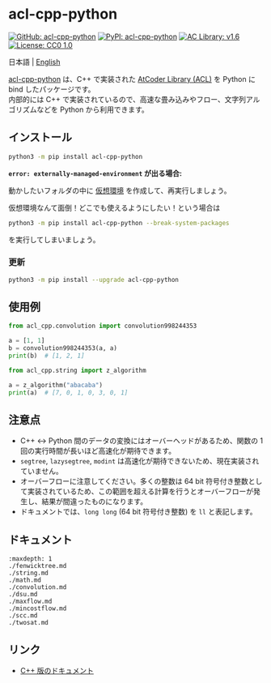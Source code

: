 # acl-cpp-python

[![GitHub: acl-cpp-python](https://img.shields.io/badge/GitHub-acl--cpp--python-darkmagenta?logo=GitHub&logoColor=white)](https://github.com/tatyam-prime/acl-cpp-python)
[![PyPI: acl-cpp-python](https://img.shields.io/badge/PyPI-acl--cpp--python-006dad?logo=PyPI&logoColor=white)](https://pypi.org/project/acl-cpp-python/)
[![AC Library: v1.6](https://img.shields.io/badge/AC%20Library-v1.6-seagreen)](https://github.com/atcoder/ac-library) [![License: CC0 1.0](https://img.shields.io/badge/License-CC0%201.0-darkgoldenrod)](https://creativecommons.org/publicdomain/zero/1.0/)

日本語 | <a href="../en/">English</a>

[acl-cpp-python](https://github.com/tatyam-prime/acl-cpp-python) は、C++ で実装された [AtCoder Library (ACL)](https://github.com/atcoder/ac-library) を Python に bind したパッケージです。  
内部的には C++ で実装されているので、高速な畳み込みやフロー、文字列アルゴリズムなどを Python から利用できます。

## インストール

```bash
python3 -m pip install acl-cpp-python
```

**`error: externally-managed-environment` が出る場合:**

動かしたいフォルダの中に [仮想環境](https://www.python.jp/install/windows/venv.html) を作成して、再実行しましょう。

仮想環境なんて面倒！どこでも使えるようにしたい！という場合は

```bash
python3 -m pip install acl-cpp-python --break-system-packages
```

を実行してしまいましょう。

### 更新

```bash
python3 -m pip install --upgrade acl-cpp-python
```

## 使用例

```python
from acl_cpp.convolution import convolution998244353

a = [1, 1]
b = convolution998244353(a, a)
print(b)  # [1, 2, 1]
```

```python
from acl_cpp.string import z_algorithm

a = z_algorithm("abacaba")
print(a)  # [7, 0, 1, 0, 3, 0, 1]
```

## 注意点

- C++ ↔︎ Python 間のデータの変換にはオーバーヘッドがあるため、関数の 1 回の実行時間が長いほど高速化が期待できます。
- `segtree`, `lazysegtree`, `modint` は高速化が期待できないため、現在実装されていません。
- オーバーフローに注意してください。多くの整数は 64 bit 符号付き整数として実装されているため、この範囲を超える計算を行うとオーバーフローが発生し、結果が間違ったものになります。
- ドキュメントでは、`long long` (64 bit 符号付き整数) を `ll` と表記します。

## ドキュメント

```{toctree}
:maxdepth: 1
./fenwicktree.md
./string.md
./math.md
./convolution.md
./dsu.md
./maxflow.md
./mincostflow.md
./scc.md
./twosat.md
```

## リンク

- [C++ 版のドキュメント](https://atcoder.github.io/ac-library/production/document_ja/)
